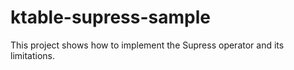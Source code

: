 # ktable-supress-sample
This project shows how to implement the Supress operator and its limitations.
